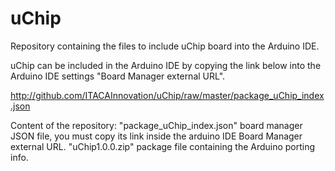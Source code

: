 # uChip

Repository containing the files to include uChip board into the Arduino IDE.

uChip can be included in the Arduino IDE by copying the link below into the Arduino IDE settings "Board Manager external URL".

http://github.com/ITACAInnovation/uChip/raw/master/package_uChip_index.json

Content of the repository:
"package_uChip_index.json" board manager JSON file, you must copy its link inside the arduino IDE Board Manager external URL.
"uChip1.0.0.zip" package file containing the Arduino porting info.
